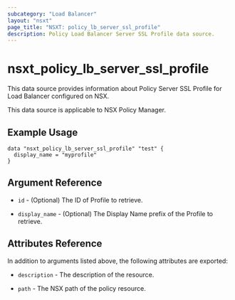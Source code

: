 ```yaml
---
subcategory: "Load Balancer"
layout: "nsxt"
page_title: "NSXT: policy_lb_server_ssl_profile"
description: Policy Load Balancer Server SSL Profile data source.
---
```


# nsxt_policy_lb_server_ssl_profile

This data source provides information about Policy Server SSL Profile for Load Balancer configured on NSX.

This data source is applicable to NSX Policy Manager.

## Example Usage

```hcl
data "nsxt_policy_lb_server_ssl_profile" "test" {
  display_name = "myprofile"
}
```

## Argument Reference

* `id` - (Optional) The ID of Profile to retrieve.

* `display_name` - (Optional) The Display Name prefix of the Profile to retrieve.

## Attributes Reference

In addition to arguments listed above, the following attributes are exported:

* `description` - The description of the resource.

* `path` - The NSX path of the policy resource.
